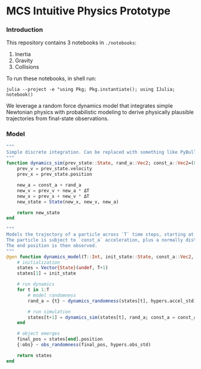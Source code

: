 # MCS Intuitive Physics Prototype

### Introduction

This repository contains 3 notebooks in `./notebooks`:

1. Inertia
2. Gravity
3. Collisions

To run these notebooks, in shell run:
```shell
julia --project -e "using Pkg; Pkg.instantiate(); using IJulia; notebook()
```

We leverage a random force dynamics model that integrates simple Newtonian physics with probabilistic modeling to derive physically plausible trajectories from final-state observations.

### Model
```julia
"""
Simple discrete integration. Can be replaced with something like PyBullet.
"""
function dynamics_sim(prev_state::State, rand_a::Vec2; const_a::Vec2=(0,0), ΔT::Real=1)
    prev_v = prev_state.velocity
    prev_x = prev_state.position

    new_a = const_a + rand_a
    new_v = prev_v + new_a * ΔT
    new_x = prev_x + new_v * ΔT
    new_state = State(new_x, new_v, new_a)

    return new_state
end

"""
Models the trajectory of a particle across `T` time steps, starting at `init_state`.
The particle is subject to `const_a` acceleration, plus a normally distributed acceleration at each time step.
The end position is then observed.
"""
@gen function dynamics_model(T::Int, init_state::State, const_a::Vec2, hypers::Hypers)
    # initialization
    states = Vector{State}(undef, T+1)
    states[1] = init_state

    # run dynamics
    for t in 1:T
        # model randomness
        rand_a = {t} ~ dynamics_randomness(states[t], hypers.accel_std)

        # run simulation
        states[t+1] = dynamics_sim(states[t], rand_a; const_a = const_a)
    end

    # object emerges
    final_pos = states[end].position
    {:obs} ~ obs_randomness(final_pos, hypers.obs_std)

    return states
end
```